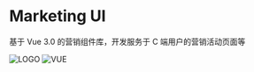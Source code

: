 # Marketing UI

基于 Vue 3.0 的营销组件库，开发服务于 C 端用户的营销活动页面等

![LOGO](//yun.tuisnake.com/mk-ui/logo.d6ecbd8a.png)
![VUE](//qn.antdv.com/vue.png)